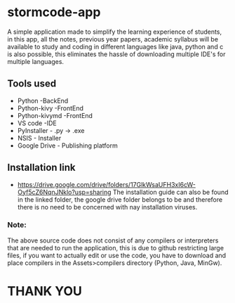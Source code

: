 # stormcode-app
A simple application made to simplify the learning experience of students, in this app, all the notes, previous year papers, academic syllabus will be available to study and coding in different languages like java, python and c is also possible, this eliminates the  hassle of downloading multiple IDE's for multiple languages.

## Tools used
- Python        -BackEnd
- Python-kivy   -FrontEnd
- Python-kivymd -FrontEnd
- VS code       -IDE
- PyInstaller   - .py -> .exe 
- NSIS          - Installer
- Google Drive  - Publishing platform

## Installation link 
- https://drive.google.com/drive/folders/17GlkWsaUFH3xI6cW-Oyf5cZ6NqnJNklo?usp=sharing
   The installation guide can also be found in the linked folder, the google drive folder belongs to be and therefore there is no need to be concerned with nay installation viruses.

### Note:
  The above source code does not consist of any compilers or interpreters that are needed to run the application, this is due to github restricting large files, if you want to actually 
edit or use the code, you have to download and place compilers in the Assets>compilers directory (Python, Java, MinGw).

# THANK YOU 

